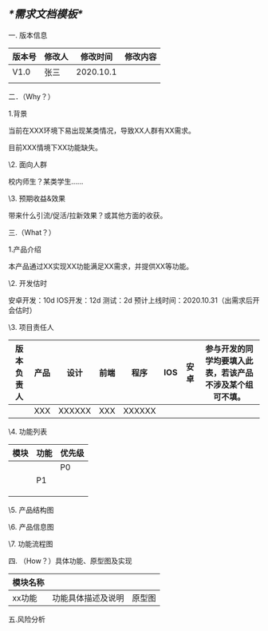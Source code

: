## ***\*需求文档模板\****

一. 版本信息

| 版本号 | 修改人 | 修改时间  | 修改内容 |
| ------ | ------ | --------- | -------- |
| V1.0   | 张三   | 2020.10.1 |          |
|        |        |           |          |

二．（Why？）

1.背景

当前在XXX环境下易出现某类情况，导致XX人群有XX需求。

目前XXX情境下XX功能缺失。

\2. 面向人群

校内师生？某类学生……

\3. 预期收益&效果

带来什么引流/促活/拉新效果？或其他方面的收获。

三.（What？）

1.产品介绍

本产品通过XX实现XX功能满足XX需求，并提供XX等功能。

\2. 开发估时

安卓开发：10d IOS开发：12d 测试：2d 预计上线时间：2020.10.31（出需求后开会估时）

\3. 项目责任人

| 版本负责人 | 产品 | 设计   | 前端 | 程序   | IOS  | 安卓 | 参与开发的同学均要填入此表，若该产品不涉及某个组可不填。 |
| ---------- | ---- | ------ | ---- | ------ | ---- | ---- | -------------------------------------------------------- |
|            | XXX  | XXXXXX | XXX  | XXXXXX |      |      |                                                          |

\4. 功能列表

| 模块 | 功能 | 优先级 |
| ---- | ---- | ------ |
|      |      | P0     |
|      | P1   |        |
|      |      |        |
|      |      |        |
|      |      |        |

 

\5. 产品结构图

\6. 产品信息图

\7. 功能流程图

四. （How？）具体功能、原型图及实现

| 模块名称 |                    |        |
| -------- | ------------------ | ------ |
| xx功能   | 功能具体描述及说明 | 原型图 |

五.风险分析
